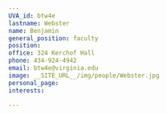 ```yaml
---
UVA_id: btw4e
lastname: Webster
name: Benjamin
general_position: faculty
position:
office: 324 Kerchof Hall
phone: 434-924-4942
email: btw4e@virginia.edu
image: __SITE_URL__/img/people/Webster.jpg
personal_page:
interests:

---
```

